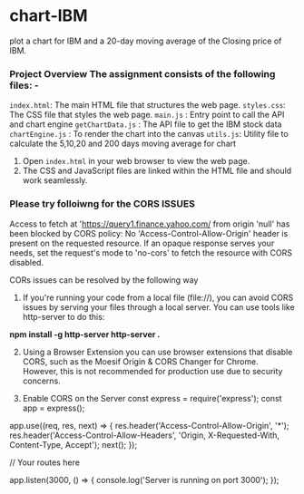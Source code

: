 # chart-IBM
plot a chart for IBM and a 20-day moving average of the Closing price of IBM.

 ### Project Overview The assignment consists of the following files: - 

`index.html`: The main HTML file that structures the web page.
`styles.css`: The CSS file that styles the web page.
`main.js` : Entry point to call the API and chart engine
`getChartData.js` : The API file to get the IBM stock data
`chartEngine.js` : To render the chart into the canvas
`utils.js`: Utility file to calculate the 5,10,20 and 200 days moving average for chart

1. Open `index.html` in your web browser to view the web page. 
2. The CSS and JavaScript files are linked within the HTML file and should work seamlessly. 

 ### Please try folloiwng for the CORS ISSUES 
Access to fetch at 'https://query1.finance.yahoo.com/ from origin 'null' has been blocked by CORS policy: No 'Access-Control-Allow-Origin' header is present on the requested resource. If an opaque response serves your needs, set the request's mode to 'no-cors' to fetch the resource with CORS disabled.

CORs issues can be resolved by the following way

1.  If you're running your code from a local file (file://), you can avoid CORS issues by serving your files through a local    server. You can use tools like http-server to do this:

**npm install -g http-server
http-server .**

2.  Using a Browser Extension 
 you can use browser extensions that disable CORS, such as the Moesif Origin & CORS Changer for Chrome. However, this is not recommended for production use due to security concerns.

3. Enable CORS on the Server
const express = require('express');
const app = express();

app.use((req, res, next) => {
    res.header('Access-Control-Allow-Origin', '*');
    res.header('Access-Control-Allow-Headers', 'Origin, X-Requested-With, Content-Type, Accept');
    next();
});

// Your routes here

app.listen(3000, () => {
    console.log('Server is running on port 3000');
});


